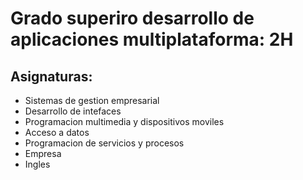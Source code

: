 # Grado superiro desarrollo de aplicaciones multiplataforma: 2H

## Asignaturas:

-   Sistemas de gestion empresarial
-   Desarrollo de intefaces
-   Programacion multimedia y dispositivos moviles
-   Acceso a datos
-   Programacion de servicios y procesos
-   Empresa
-   Ingles
